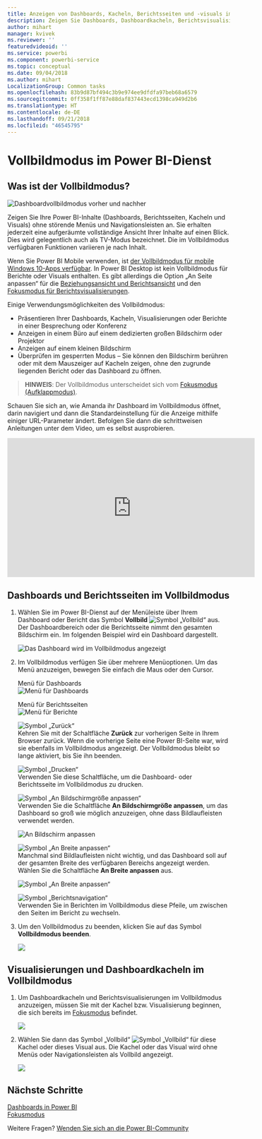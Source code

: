 ```yaml
---
title: Anzeigen von Dashboards, Kacheln, Berichtsseiten und -visuals im Vollbildmodus
description: Zeigen Sie Dashboards, Dashboardkacheln, Berichtsvisualisierungen und Berichtsseiten im Vollbildmodus (auch als *TV-Modus* bezeichnet) an.
author: mihart
manager: kvivek
ms.reviewer: ''
featuredvideoid: ''
ms.service: powerbi
ms.component: powerbi-service
ms.topic: conceptual
ms.date: 09/04/2018
ms.author: mihart
LocalizationGroup: Common tasks
ms.openlocfilehash: 83b9d87bf494c3b9e974ee9dfdfa97beb68a6579
ms.sourcegitcommit: 0ff358f1ff87e88daf837443ecd1398ca949d2b6
ms.translationtype: HT
ms.contentlocale: de-DE
ms.lasthandoff: 09/21/2018
ms.locfileid: "46545795"
---
```

# <a name="full-screen-mode-in-power-bi-service"></a>Vollbildmodus im Power BI-Dienst
## <a name="what-is-full-screen-mode"></a>Was ist der Vollbildmodus?
![Dashboardvollbildmodus vorher und nachher](media/service-fullscreen-mode/power-bi-full-screen-comparison.png)

Zeigen Sie Ihre Power BI-Inhalte (Dashboards, Berichtsseiten, Kacheln und Visuals) ohne störende Menüs und Navigationsleisten an.  Sie erhalten jederzeit eine aufgeräumte vollständige Ansicht Ihrer Inhalte auf einen Blick. Dies wird gelegentlich auch als TV-Modus bezeichnet. Die im Vollbildmodus verfügbaren Funktionen variieren je nach Inhalt. 

Wenn Sie Power BI Mobile verwenden, ist [der Vollbildmodus für mobile Windows 10-Apps verfügbar](consumer/mobile/mobile-windows-10-app-presentation-mode.md). In Power BI Desktop ist kein Vollbildmodus für Berichte oder Visuals enthalten. Es gibt allerdings die Option „An Seite anpassen“ für die [Beziehungsansicht und Berichtsansicht](desktop-report-view.md) und den [Fokusmodus für Berichtsvisualisierungen](consumer/end-user-focus.md).

 

Einige Verwendungsmöglichkeiten des Vollbildmodus:

* Präsentieren Ihrer Dashboards, Kacheln, Visualisierungen oder Berichte in einer Besprechung oder Konferenz
* Anzeigen in einem Büro auf einem dedizierten großen Bildschirm oder Projektor
* Anzeigen auf einem kleinen Bildschirm
* Überprüfen im gesperrten Modus – Sie können den Bildschirm berühren oder mit dem Mauszeiger auf Kacheln zeigen, ohne den zugrunde liegenden Bericht oder das Dashboard zu öffnen.

> **HINWEIS**: Der Vollbildmodus unterscheidet sich vom [Fokusmodus (Aufklappmodus)](consumer/end-user-focus.md).
> 
> 

Schauen Sie sich an, wie Amanda ihr Dashboard im Vollbildmodus öffnet, darin navigiert und dann die Standardeinstellung für die Anzeige mithilfe einiger URL-Parameter ändert. Befolgen Sie dann die schrittweisen Anleitungen unter dem Video, um es selbst ausprobieren.

<iframe width="560" height="315" src="https://www.youtube.com/embed/c31gZkyvC54" frameborder="0" allowfullscreen></iframe>

## <a name="dashboards-and-report-pages-in-full-screen-mode"></a>Dashboards und Berichtsseiten im Vollbildmodus
1. Wählen Sie im Power BI-Dienst auf der Menüleiste über Ihrem Dashboard oder Bericht das Symbol **Vollbild** ![Symbol „Vollbild“](media/service-fullscreen-mode/power-bi-full-screen-icon.png) aus. Der Dashboardbereich oder die Berichtsseite nimmt den gesamten Bildschirm ein. Im folgenden Beispiel wird ein Dashboard dargestellt.
   
      ![Das Dashboard wird im Vollbildmodus angezeigt](media/service-fullscreen-mode/power-bi-dash-full-screen.png)
2. Im Vollbildmodus verfügen Sie über mehrere Menüoptionen.  Um das Menü anzuzeigen, bewegen Sie einfach die Maus oder den Cursor. 
   
     Menü für Dashboards    
     ![Menü für Dashboards](media/service-fullscreen-mode/power-bi-full-screen-menu-dashboard.png)    
   
     Menü für Berichtsseiten    
    ![Menü für Berichte](media/service-fullscreen-mode/power-bi-report-menu.png)    
   
    ![Symbol „Zurück“](media/service-fullscreen-mode/power-bi-back-icon.png)    
    Kehren Sie mit der Schaltfläche **Zurück** zur vorherigen Seite in Ihrem Browser zurück. Wenn die vorherige Seite eine Power BI-Seite war, wird sie ebenfalls im Vollbildmodus angezeigt.  Der Vollbildmodus bleibt so lange aktiviert, bis Sie ihn beenden.
   
    ![Symbol „Drucken“](media/service-fullscreen-mode/power-bi-print-icon.png)    
    Verwenden Sie diese Schaltfläche, um die Dashboard- oder Berichtsseite im Vollbildmodus zu drucken. 
   
    ![Symbol „An Bildschirmgröße anpassen“](media/service-fullscreen-mode/power-bi-fit-to-width.png)    
    Verwenden Sie die Schaltfläche **An Bildschirmgröße anpassen**, um das Dashboard so groß wie möglich anzuzeigen, ohne dass Bildlaufleisten verwendet werden.     
   
    ![An Bildschirm anpassen](media/service-fullscreen-mode/power-bi-fit-screen.png)
   
    ![Symbol „An Breite anpassen“](media/service-fullscreen-mode/power-bi-fit-width.png)       
    Manchmal sind Bildlaufleisten nicht wichtig, und das Dashboard soll auf der gesamten Breite des verfügbaren Bereichs angezeigt werden. Wählen Sie die Schaltfläche **An Breite anpassen** aus.    
   
    ![Symbol „An Breite anpassen“](media/service-fullscreen-mode/power-bi-fit-to-width-new.png)
   
    ![Symbol „Berichtsnavigation“](media/service-fullscreen-mode/power-bi-report-nav2.png)       
    Verwenden Sie in Berichten im Vollbildmodus diese Pfeile, um zwischen den Seiten im Bericht zu wechseln.    
3. Um den Vollbildmodus zu beenden, klicken Sie auf das Symbol **Vollbildmodus beenden**.
   
      ![](media/service-fullscreen-mode/exit-fullscreen-new.png)

## <a name="visualizations-and-dashboard-tiles-in-full-screen-mode"></a>Visualisierungen und Dashboardkacheln im Vollbildmodus
1. Um Dashboardkacheln und Berichtsvisualisierungen im Vollbildmodus anzuzeigen, müssen Sie mit der Kachel bzw. Visualisierung beginnen, die sich bereits im [Fokusmodus](consumer/end-user-focus.md) befindet. 
   
    ![](media/service-fullscreen-mode/power-bi-focus3.png)
2. Wählen Sie dann das Symbol „Vollbild“ ![Symbol „Vollbild“](media/service-fullscreen-mode/power-bi-full-screen-icon.png)  für diese Kachel oder dieses Visual aus. Die Kachel oder das Visual wird ohne Menüs oder Navigationsleisten als Vollbild angezeigt.
   
    ![](media/service-fullscreen-mode/power-bi-fullscreen.png)

## <a name="next-steps"></a>Nächste Schritte
[Dashboards in Power BI](consumer/end-user-dashboards.md)  
[Fokusmodus](consumer/end-user-focus.md)    

Weitere Fragen? [Wenden Sie sich an die Power BI-Community](http://community.powerbi.com/)

